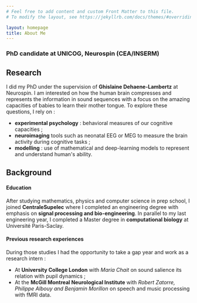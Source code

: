 ```yaml
---
# Feel free to add content and custom Front Matter to this file.
# To modify the layout, see https://jekyllrb.com/docs/themes/#overriding-theme-defaults

layout: homepage
title: About Me
---
```

###  PhD candidate at UNICOG, Neurospin (CEA/INSERM)

## Research

I did my PhD under the supervision of **Ghislaine Dehaene-Lambertz** at Neurospin. I am interested on how the human brain compresses and represents the information in sound sequences with a focus on the amazing capacities of babies to learn their mother tongue.
To explore these questions, I rely on :
- **experimental psychology** : behavioral measures of our cognitive capacities ;
- **neuroimaging** tools such as neonatal EEG or MEG to measure the brain activity during cognitive tasks ;
- **modelling** : use of mathematical and deep-learning models to represent and understand human's ability.


## Background
#### Education
After studying mathematics, physics and computer science in prep school, I joined **CentraleSupelec** where I completed an engineering degree with emphasis on **signal processing and bio-engineering**. In parallel to my last engineering year, I completed a Master degree in **computational biology** at Université Paris-Saclay. 
#### Previous research experiences
During those studies I had the opportunity to take a gap year and work as a research intern : 
- At **University College London** with *Maria Chait* on sound salience its relation with pupil dynamics ;
- At the **McGill Montreal Neurological Institute** with *Robert Zatorre, Philippe Albouy and Benjamin Morillon* on speech and music processing with fMRI data. 
